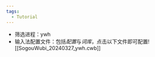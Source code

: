 ```yaml
---
tags:
  - Tutorial
---
```

- 筛选进程：ywh
- 输入法配置文件：包括*配置*与*词库*，点击以下文件即可配置![[SogouWubi_20240327_ywh.cwb]]